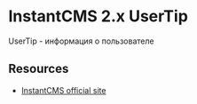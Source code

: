 # InstantCMS 2.x UserTip 

UserTip - информация о пользователе

## Resources

* [InstantCMS official site](http://www.instantcms.ru/)
